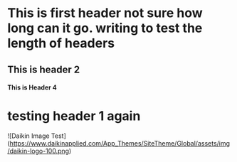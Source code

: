# This is first header not sure how long can it go. writing to test the length of headers
## This is header 2
#### This is Header 4
# testing header 1 again

![Daikin Image Test] (https://www.daikinapplied.com/App_Themes/SiteTheme/Global/assets/img/daikin-logo-100.png)
